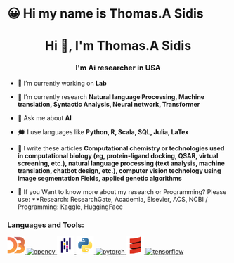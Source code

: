 # 😀 Hi my name is Thomas.A Sidis
<h1 align="center">Hi 👋, I'm Thomas.A Sidis</h1>
<h3 align="center">I'm Ai researcher in USA</h3>

- 🔭 I’m currently working on **Lab**

- 🌱 I’m currently research **Natural language Processing, Machine translation, Syntactic Analysis, Neural network, Transformer**

- 💬 Ask me about **AI**

- 🗯 I use languages like **Python, R, Scala, SQL, Julia, LaTex**

- 📝 I write these articles **Computational chemistry or technologies used in computational biology (eg, protein-ligand docking, QSAR, virtual screening, etc.), natural language processing (text analysis, machine translation, chatbot design, etc.), computer vision technology using image segmentation Fields, applied genetic algorithms**

- 🤝 If you Want to know more about my research or Programming? Please use: **Research: ResearchGate, Academia, Elsevier, ACS, NCBI / Programming: Kaggle, HuggingFace

<p align="left">
</p>

<h3 align="left">Languages and Tools:</h3>
<p align="left"> <a href="https://d3js.org/" target="_blank" rel="noreferrer"> <img src="https://raw.githubusercontent.com/devicons/devicon/master/icons/d3js/d3js-original.svg" alt="d3js" width="40" height="40"/> </a> <a href="https://opencv.org/" target="_blank" rel="noreferrer"> <img src="https://www.vectorlogo.zone/logos/opencv/opencv-icon.svg" alt="opencv" width="40" height="40"/> </a> <a href="https://pandas.pydata.org/" target="_blank" rel="noreferrer"> <img src="https://raw.githubusercontent.com/devicons/devicon/2ae2a900d2f041da66e950e4d48052658d850630/icons/pandas/pandas-original.svg" alt="pandas" width="40" height="40"/> </a> <a href="https://www.python.org" target="_blank" rel="noreferrer"> <img src="https://raw.githubusercontent.com/devicons/devicon/master/icons/python/python-original.svg" alt="python" width="40" height="40"/> </a> <a href="https://pytorch.org/" target="_blank" rel="noreferrer"> <img src="https://www.vectorlogo.zone/logos/pytorch/pytorch-icon.svg" alt="pytorch" width="40" height="40"/> </a> <a href="https://www.scala-lang.org" target="_blank" rel="noreferrer"> <img src="https://raw.githubusercontent.com/devicons/devicon/master/icons/scala/scala-original.svg" alt="scala" width="40" height="40"/> </a> <a href="https://www.tensorflow.org" target="_blank" rel="noreferrer"> <img src="https://www.vectorlogo.zone/logos/tensorflow/tensorflow-icon.svg" alt="tensorflow" width="40" height="40"/> </a> </p>
